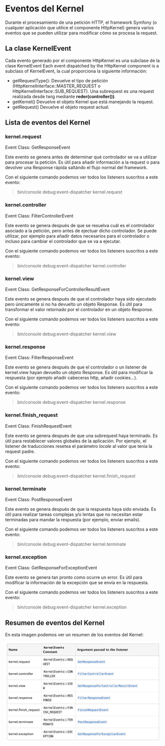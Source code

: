 Eventos del Kernel
==================

Durante el procesamiento de una petición HTTP, el framework Symfony (o cualquier aplicación que utilice el componente HttpKernel) genera varios eventos que se pueden utilizar para modificar cómo se procesa la request.

La clase KernelEvent
--------------------

Cada evento generado por el componente HttpKernel es una subclase de la clase KernelEvent
Each event dispatched by the HttpKernel component is a subclass of KernelEvent, la cual proporciona la siguiente información:

- getRequestType(): 
Devuelve el tipo de petición (HttpKernelInterface::MASTER_REQUEST o HttpKernelInterface::SUB_REQUEST). Una subrequest es una request realizada desde twig mediante **reder(controller())**.
- getKernel()
Devuelve el objeto Kernel que está manejando la request.
- getRequest()
Devuelve el objeto request actual.


Lista de eventos del Kernel
---------------------------

### kernel.request

Event Class: GetResponseEvent

Este evento se genera antes de determinar qué controlador se va a utilizar para procesar la petición. Es útil para añadir información a la request o para devolver una Response rápida saltándo el flujo normal del framework.

Con el siguiente comando podemos ver todos los listeners suscritos a este evento:

> bin/console debug:event-dispatcher kernel.request


### kernel.controller

Event Class: FilterControllerEvent

Este evento se genera después de que se resuelva cuál es el controlador asociado a la petición, pero antes de ejectuar dicho controlador. Se puede utilizar, por ejemplo para añadir datos necesarios para el controlador o incluso para cambiar el controlador que se va a ejecutar.

Con el siguiente comando podemos ver todos los listeners suscritos a este evento:

> bin/console debug:event-dispatcher kernel.controller



### kernel.view

Event Class: GetResponseForControllerResultEvent

Este evento se genera después de que el controlador haya sido ejecutado pero únicamente si no ha devuelto un objeto Response. Es útil para transformar el valor retornado por el controlador en un objeto Response.

Con el siguiente comando podemos ver todos los listeners suscritos a este evento:

> bin/console debug:event-dispatcher kernel.view



### kernel.response

Event Class: FilterResponseEvent

Este evento se genera después de que el controlador o un listener de kernel.view hayan devuelto un objeto Response. Es útil para modificar la respuesta (por ejemplo añadir cabeceras http, añadir cookies...).

Con el siguiente comando podemos ver todos los listeners suscritos a este evento:

> bin/console debug:event-dispatcher kernel.response


### kernel.finish_request

Event Class: FinishRequestEvent

Este evento se genera después de que una subrequest haya terminado. Es útil para restablecer valores globales de la aplicación. Por ejemplo, el listener de traducciones resetea el parámetro *locale* al valor que tenía la request padre.

Con el siguiente comando podemos ver todos los listeners suscritos a este evento:

> bin/console debug:event-dispatcher kernel.finish_request


### kernel.terminate

Event Class: PostResponseEvent

Este evento se genera después de que la respuesta haya sido enviada. Es útil para realizar tareas complejas y/o lentas que no necesitan estar terminadas para mandar la respuesta (por ejemplo, enviar emails).

Con el siguiente comando podemos ver todos los listeners suscritos a este evento:

> bin/console debug:event-dispatcher kernel.terminate


### kernel.exception

Event Class: GetResponseForExceptionEvent

Este evento se genera tan pronto como ocurre un error. Es útil para modificar la información de la excepción que se envía en la respuesta.

Con el siguiente comando podemos ver todos los listeners suscritos a este evento:

> bin/console debug:event-dispatcher kernel.exception


Resumen de eventos del Kernel
-----------------------------

En esta imagen podemos ver un resumen de los eventos del Kernel:

![Imagen de la lista de eventos del Kernel](kernel_events.png "Lista de eventos del Kernel")

